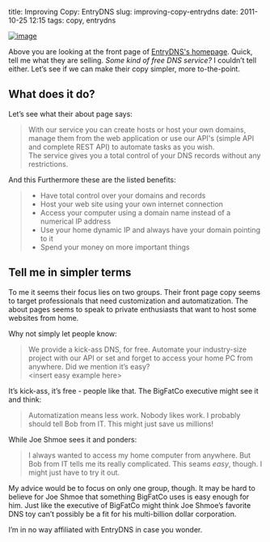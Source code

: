 title: Improving Copy: EntryDNS
slug: improving-copy-entrydns
date: 2011-10-25 12:15
tags: copy, entrydns

[![image](http://christiankaula.com/static/images/entrydns-frontpage.png)](http://entrydns.net/pages/home)

Above you are looking at the front page of [EntryDNS's homepage](http://entrydns.net/pages/home). Quick, tell me what they are selling. *Some kind of free DNS service?* I couldn’t tell either. Let’s see if we can make their copy simpler, more to-the-point.


## What does it do?

Let’s see what their about page says:

> With our service you can create hosts or host your own domains, manage them from the web application or use our API's (simple API and complete REST API) to automate tasks as you wish.<br />
The service gives you a total control of your DNS records without any restrictions.

And this Furthermore these are the listed benefits:

<blockquote>
<ul>
<li>Have total control over your domains and records</li>
<li>Host your web site using your own internet connection</li>
<li>Access your computer using a domain name instead of a numerical IP address</li>
<li>Use your home dynamic IP and always have your domain pointing to it</li>
<li>Spend your money on more important things</li>
</blockquote>


## Tell me in simpler terms

To me it seems their focus lies on two groups. Their front page copy seems to target professionals that need customization and automatization. The about pages seems to speak to private enthusiasts that want to host some websites from home.

Why not simply let people know:

> We provide a kick-ass DNS, for free. Automate your  industry-size project with our API or set and forget to access your home PC from anywhere. Did we mention it’s easy?<br/>
&lt;insert easy example here&gt;

It’s kick-ass, it’s free - people like that. The BigFatCo executive might see it and think:

> Automatization means less work. Nobody likes work. I probably should tell Bob from IT. This might just save us millions!

While Joe Shmoe sees it and ponders:

> I always wanted to access my home computer from anywhere. But Bob from IT tells me its really complicated. This seams *easy*, though. I might just have to try it out.

My advice would be to focus on only one group, though. It may be hard to believe for Joe Shmoe that something BigFatCo uses is easy enough for him. Just like the executive of BigFatCo might think Joe Shmoe’s favorite DNS toy can’t possibly be a fit for his multi-billion dollar corporation.

I’m in no way affiliated with EntryDNS in case you wonder.
